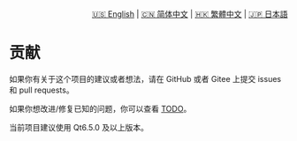 <div style="text-align: right"><a href="../../en/latest/contributing.html">🇺🇸 English</a> | <a href="../../zh-cn/latest/contributing.html">🇨🇳 简体中文</a> | <a href="../../zh-tw/latest/contributing.html">🇭🇰 繁體中文</a> | <a href="../../ja/latest/contributing.html">🇯🇵 日本語</a></div>

# 贡献

如果你有关于这个项目的建议或者想法，请在 GitHub 或者 Gitee 上提交 issues 和 pull requests。

如果你想改进/修复已知的问题，你可以查看 [TODO](./TODO.md)。

当前项目建议使用 Qt6.5.0 及以上版本。
